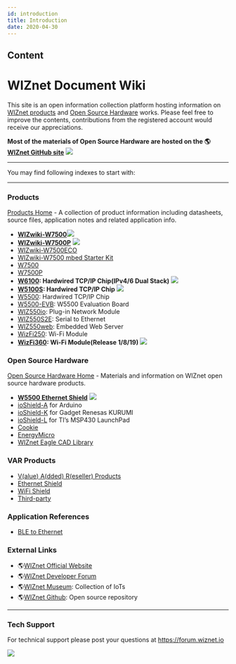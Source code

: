 ```yaml
---
id: introduction
title: Introduction
date: 2020-04-30
---
```



## Content
# WIZnet Document Wiki

This site is an open information collection platform hosting information
on [WIZnet products](Product/Products.md) and [Open Source Hardware](Product/Open-Source-Hardware/Open_Source_Hardware.md) works.
Please feel free to improve the contents, contributions from the
registered account would receive our appreciations.

**Most of the materials of Open Source Hardware are hosted on the
🌎[WIZnet GitHub site](https://github.com/Wiznet)**
![](/document_framework/img/github.png)

-----

You may find following indexes to start with:

-----



### Products

[Products Home](Product/Products.md) - A collection of product information
including datasheets, source files, application notes and related
application info.

  - **[WIZwiki-W7500](Product/iMCU/W7500/Overview.md)**![](/document_framework/img/star.png)
  - **[WIZwiki-W7500P](Product/iMCU/W7500P/Overview.md)**
    ![](/document_framework/img/star.png)
  - [WIZwiki-W7500ECO](Product/Mbed-WIZwiki-Platform/WIZwiki-W7500ECO/Overview.md)
  - [WIZwiki-W7500 mbed Starter Kit](Product/Mbed-WIZwiki-Platform/WIZwiki-W7500-Mbed-Starter-Kit/WIZwiki-W7500_Mbed_Starter_Kit.md)
  - [W7500](Product/iMCU/W7500/Overview.md)
  - [W7500P](Product/iMCU/W7500P/Overview.md)
  - **[W6100](Product/iEthernet/W6100/Overview.md): Hardwired TCP/IP Chip(IPv4/6 Dual Stack)** ![](/document_framework/img/star.png) 
  - **[W5100S](Product/iEthernet/W5100S/Overview.md): Hardwired TCP/IP Chip**
    ![](/document_framework/img/star.png) 
  - [W5500](products/iEthernet/w5500/start): Hardwired TCP/IP Chip
  - [W5500-EVB](products/iEthernet/w5500/w5500_evb/start): W5500 Evaluation Board
  - [WIZ550io](products/ioModule/wiz550io/start): Plug-in Network Module 
  - [WIZ550S2E](products/S2E-Module/wiz550s2e/start): Serial to Ethernet
  - [WIZ550web](products/App-Module/wiz550web/start): Embedded Web Server
  - [WizFi250](products/Wi-Fi_Module/WizFi250/start): Wi-Fi Module
  - **[WizFi360](products/WizFi360/start): Wi-Fi Module(Release 1/8/19)** ![](/document_framework/img/star.png)



### Open Source Hardware

[Open Source Hardware Home](osh) - Materials and information on WIZnet
open source hardware products.

  - **[W5500 Ethernet Shield](/osh/w5500_ethernet_shield/start)**
    ![](/document_framework/img/star.png)
  - [ioShield-A](/osh/ioshield-a/start) for Arduino
  - [ioShield-K](/osh/ioshield-k/start) for Gadget Renesas KURUMI
  - [ioShield-L](/osh/ioshield-l/start) for TI’s MSP430 LaunchPad
  - [Cookie](/osh/cookie/start)
  - [EnergyMicro](/osh/energymicro/start)
  - [WIZnet Eagle CAD Library](/design_guide/hardware/eaglecadlib/start)


### VAR Products

  - [V(alue) A(dded) R(eseller) Products](/oshw_using_wiznet)
  - [Ethernet Shield](/oshw_using_wiznet/ethernet)
  - [WiFi Shield](/oshw_using_wiznet/wifi)
  - [Third-party](/oshw_using_wiznet/var_products)




### Application References

  - [BLE to Ethernet](/oshw_using_wiznet/bletoethernet)


### External Links

  - 🌎[WIZnet Official Website](http://www.wiznet.io/)
  - 🌎[WIZnet Developer Forum](http://forum.wiznet.io/)
  - 🌎[WIZnet Museum](http://wiznetmuseum.com/): Collection of IoTs
  - 🌎[WIZnet Github](https://github.com/Wiznet): Open source repository


-----

### Tech Support

For technical support please post your questions at
<https://forum.wiznet.io>

![](/document_framework/img/mainlogo.jpg)
